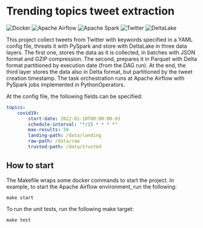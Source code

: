 # Trending topics tweet extraction

<p>
<img alt="Docker" src="https://img.shields.io/badge/docker-%230db7ed.svg?&style=for-the-badge&logo=docker&logoColor=white"/>
<img alt="Apache Airflow" src="https://img.shields.io/badge/apacheairflow-%23017CEE.svg?&style=for-the-badge&logo=apacheairflow&logoColor=white"/>
<img alt="Apache Spark" src="https://img.shields.io/badge/apachespark-%23E25A1C.svg?&style=for-the-badge&logo=apachespark&logoColor=white"/>
<img alt="Twitter" src="https://img.shields.io/badge/twitter-%231DA1F2.svg?&style=for-the-badge&logo=twitter&logoColor=white"/>
<img alt="DeltaLake" src="https://img.shields.io/badge/delta-%23003366.svg?&style=for-the-badge&logo=delta&logoColor=white"/>
</p>

This project collect tweets from Twitter with keywords specified in a YAML config file, threats it with PySpark and store with DeltaLake in three data layers. The first one, stores the data as it is collected, in batches with JSON format and GZIP compression. The second, prepares it in Parquet with Delta format partitioned by execution date (from the DAG run). At the end, the third layer stores the data also in Delta format, but partitioned by the tweet creation timestamp. The task orchestration runs at Apache Airflow with PySpark jobs implemented in PythonOperators.

At the config file, the following fields can be specified:

```yaml
topics:
    covid19:
        start-date: 2022-01-10T00:00:00-03
        schedule-interval: "*/15 * * * *"
        max-results: 50
        landing-path: /data/landing
        raw-path: /data/raw
        trusted-path: /data/trusted
```

## How to start

The Makefile wraps some docker commands to start the project. In example, to start the Apache Airflow environment, run the following:

```shell
make start
```

To run the unit tests, run the following make target:

```shell
make test
```
